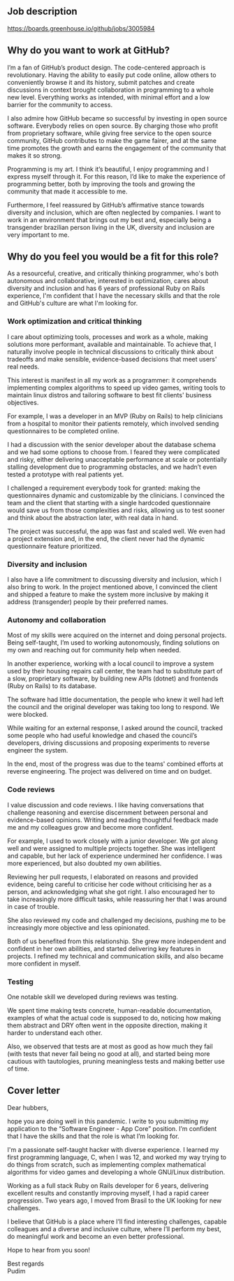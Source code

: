 ## Job description

<https://boards.greenhouse.io/github/jobs/3005984>

## Why do you want to work at GitHub?

I’m a fan of GitHub’s product design. The code-centered approach is revolutionary. Having the ability to easily put code online, allow others to conveniently browse it and its history, submit patches and create discussions in context brought collaboration in programming to a whole new level. Everything works as intended, with minimal effort and a low barrier for the community to access.

I also admire how GitHub became so successful by investing in open source software. Everybody relies on open source. By charging those who profit from proprietary software, while giving free service to the open source community, GitHub contributes to make the game fairer, and at the same time promotes the growth and earns the engagement of the community that makes it so strong.

Programming is my art. I think it’s beautiful, I enjoy programming and I express myself through it. For this reason, I’d like to make the experience of programming better, both by improving the tools and growing the community that made it accessible to me.

Furthermore, I feel reassured by GitHub’s affirmative stance towards diversity and inclusion, which are often neglected by companies. I want to work in an environment that brings out my best and, especially being a transgender brazilian person living in the UK, diversity and inclusion are very important to me.

## Why do you feel you would be a fit for this role?

As a resourceful, creative, and critically thinking programmer, who's both autonomous and collaborative, interested in optimization, cares about diversity and inclusion and has 6 years of professional Ruby on Rails experience, I'm confident that I have the necessary skills and that the role and GitHub's culture are what I'm looking for.

### Work optimization and critical thinking

I care about optimizing tools, processes and work as a whole, making solutions more performant, available and maintainable. To achieve that, I naturally involve people in technical discussions to critically think about tradeoffs and make sensible, evidence-based decisions that meet users' real needs.

This interest is manifest in all my work as a programmer: it comprehends implementing complex algorithms to speed up video games, writing tools to maintain linux distros and tailoring software to best fit clients' business objectives.

For example, I was a developer in an MVP (Ruby on Rails) to help clinicians from a hospital to monitor their patients remotely, which involved sending questionnaires to be completed online.

I had a discussion with the senior developer about the database schema and we had some options to choose from. I feared they were complicated and risky, either delivering unacceptable performance at scale or potentially stalling development due to programming obstacles, and we hadn’t even tested a prototype with real patients yet.

I challenged a requirement everybody took for granted: making the questionnaires dynamic and customizable by the clinicians. I convinced the team and the client that starting with a single hardcoded questionnaire would save us from those complexities and risks, allowing us to test sooner and think about the abstraction later, with real data in hand.

The project was successful, the app was fast and scaled well. We even had a project extension and, in the end, the client never had the dynamic questionnaire feature prioritized.

### Diversity and inclusion

I also have a life commitment to discussing diversity and inclusion, which I also bring to work. In the project mentioned above, I convinced the client and shipped a feature to make the system more inclusive by making it address (transgender) people by their preferred names.

### Autonomy and collaboration

Most of my skills were acquired on the internet and doing personal projects. Being self-taught, I’m used to working autonomously, finding solutions on my own and reaching out for community help when needed.

In another experience, working with a local council to improve a system used by their housing repairs call center, the team had to substitute part of a slow, proprietary software, by building new APIs (dotnet) and frontends (Ruby on Rails) to its database.

The software had little documentation, the people who knew it well had left the council and the original developer was taking too long to respond. We were blocked.

While waiting for an external response, I asked around the council, tracked some people who had useful knowledge and chased the council’s developers, driving discussions and proposing experiments to reverse engineer the system.

In the end, most of the progress was due to the teams' combined efforts at reverse engineering. The project was delivered on time and on budget.

### Code reviews

I value discussion and code reviews. I like having conversations that challenge reasoning and exercise discernment between personal and evidence-based opinions. Writing and reading thoughtful feedback made me and my colleagues grow and become more confident.

For example, I used to work closely with a junior developer. We got along well and were assigned to multiple projects together. She was intelligent and capable, but her lack of experience undermined her confidence. I was more experienced, but also doubted my own abilities.

Reviewing her pull requests, I elaborated on reasons and provided evidence, being careful to criticise her code without criticising her as a person, and acknowledging what she got right. I also encouraged her to take increasingly more difficult tasks, while reassuring her that I was around in case of trouble.

She also reviewed my code and challenged my decisions, pushing me to be increasingly more objective and less opinionated.

Both of us benefited from this relationship. She grew more independent and confident in her own abilities, and started delivering key features in projects. I refined my technical and communication skills, and also became more confident in myself.

### Testing

One notable skill we developed during reviews was testing.

We spent time making tests concrete, human-readable documentation, examples of what the actual code is supposed to do, noticing how making them abstract and DRY often went in the opposite direction, making it harder to understand each other.

Also, we observed that tests are at most as good as how much they fail (with tests that never fail being no good at all), and started being more cautious with tautologies, pruning meaningless tests and making better use of time.

## Cover letter

Dear hubbers,

hope you are doing well in this pandemic. I write to you submitting my application to the “Software Engineer - App Core” position. I’m confident that I have the skills and that the role is what I’m looking for.

I'm a passionate self-taught hacker with diverse experience. I learned my first programming language, C, when I was 12, and worked my way trying to do things from scratch, such as implementing complex mathematical algorithms for video games and developing a whole GNU/Linux distribution.

Working as a full stack Ruby on Rails developer for 6 years, delivering excellent results and constantly improving myself, I had a rapid career progression. Two years ago, I moved from Brasil to the UK looking for new challenges.

I believe that GitHub is a place where I’ll find interesting challenges, capable colleagues and a diverse and inclusive culture, where I’ll perform my best, do meaningful work and become an even better professional.

Hope to hear from you soon!

Best regards  
Pudim

